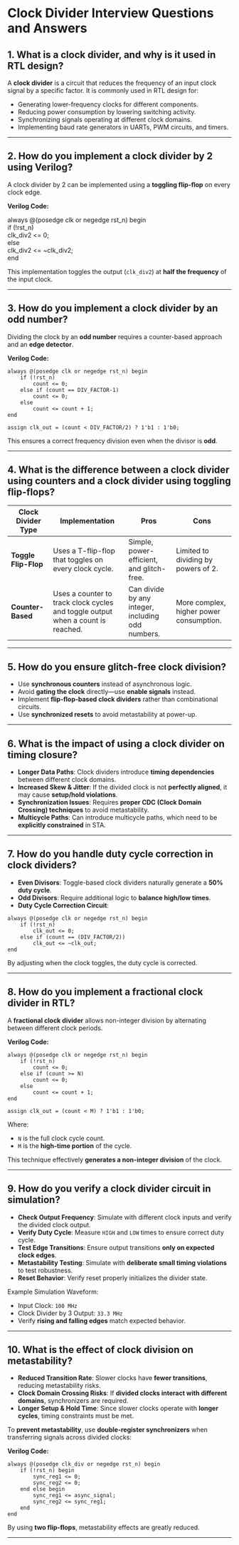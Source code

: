 # Clock Divider Interview Questions and Answers

## 1. What is a clock divider, and why is it used in RTL design?
A **clock divider** is a circuit that reduces the frequency of an input clock signal by a specific factor. It is commonly used in RTL design for:
- Generating lower-frequency clocks for different components.
- Reducing power consumption by lowering switching activity.
- Synchronizing signals operating at different clock domains.
- Implementing baud rate generators in UARTs, PWM circuits, and timers.

---

## 2. How do you implement a clock divider by 2 using Verilog?
A clock divider by 2 can be implemented using a **toggling flip-flop** on every clock edge.

**Verilog Code:**
  
always @(posedge clk or negedge rst_n) begin  
    if (!rst_n)  
        clk_div2 <= 0;  
    else  
        clk_div2 <= ~clk_div2;  
end  

This implementation toggles the output (`clk_div2`) at **half the frequency** of the input clock.

---

## 3. How do you implement a clock divider by an odd number?
Dividing the clock by an **odd number** requires a counter-based approach and an **edge detector**.

**Verilog Code:**
```  
always @(posedge clk or negedge rst_n) begin  
    if (!rst_n)  
        count <= 0;  
    else if (count == DIV_FACTOR-1)  
        count <= 0;  
    else  
        count <= count + 1;  
end  

assign clk_out = (count < DIV_FACTOR/2) ? 1'b1 : 1'b0;  
```

This ensures a correct frequency division even when the divisor is **odd**.

---

## 4. What is the difference between a clock divider using counters and a clock divider using toggling flip-flops?
| Clock Divider Type  | Implementation | Pros | Cons |
|---------------------|---------------|------|------|
| **Toggle Flip-Flop** | Uses a T-flip-flop that toggles on every clock cycle. | Simple, power-efficient, and glitch-free. | Limited to dividing by powers of 2. |
| **Counter-Based** | Uses a counter to track clock cycles and toggle output when a count is reached. | Can divide by any integer, including odd numbers. | More complex, higher power consumption. |

---

## 5. How do you ensure glitch-free clock division?
- Use **synchronous counters** instead of asynchronous logic.
- Avoid **gating the clock** directly—use **enable signals** instead.
- Implement **flip-flop-based clock dividers** rather than combinational circuits.
- Use **synchronized resets** to avoid metastability at power-up.

---

## 6. What is the impact of using a clock divider on timing closure?
- **Longer Data Paths**: Clock dividers introduce **timing dependencies** between different clock domains.
- **Increased Skew & Jitter**: If the divided clock is not **perfectly aligned**, it may cause **setup/hold violations**.
- **Synchronization Issues**: Requires **proper CDC (Clock Domain Crossing) techniques** to avoid metastability.
- **Multicycle Paths**: Can introduce multicycle paths, which need to be **explicitly constrained** in STA.

---

## 7. How do you handle duty cycle correction in clock dividers?
- **Even Divisors**: Toggle-based clock dividers naturally generate a **50% duty cycle**.
- **Odd Divisors**: Require additional logic to **balance high/low times**.
- **Duty Cycle Correction Circuit**:

```  
always @(posedge clk or negedge rst_n) begin  
    if (!rst_n)  
        clk_out <= 0;  
    else if (count == (DIV_FACTOR/2))  
        clk_out <= ~clk_out;  
end  
```

By adjusting when the clock toggles, the duty cycle is corrected.

---

## 8. How do you implement a fractional clock divider in RTL?
A **fractional clock divider** allows non-integer division by alternating between different clock periods.

**Verilog Code:**
```  
always @(posedge clk or negedge rst_n) begin  
    if (!rst_n)  
        count <= 0;  
    else if (count >= N)  
        count <= 0;  
    else  
        count <= count + 1;  
end  

assign clk_out = (count < M) ? 1'b1 : 1'b0;  
```

Where:
- `N` is the full clock cycle count.
- `M` is the **high-time portion** of the cycle.

This technique effectively **generates a non-integer division** of the clock.

---

## 9. How do you verify a clock divider circuit in simulation?
- **Check Output Frequency**: Simulate with different clock inputs and verify the divided clock output.
- **Verify Duty Cycle**: Measure `HIGH` and `LOW` times to ensure correct duty cycle.
- **Test Edge Transitions**: Ensure output transitions **only on expected clock edges**.
- **Metastability Testing**: Simulate with **deliberate small timing violations** to test robustness.
- **Reset Behavior**: Verify reset properly initializes the divider state.

Example Simulation Waveform:
- Input Clock: `100 MHz`
- Clock Divider by 3 Output: `33.3 MHz`
- Verify **rising and falling edges** match expected behavior.

---

## 10. What is the effect of clock division on metastability?
- **Reduced Transition Rate**: Slower clocks have **fewer transitions**, reducing metastability risks.
- **Clock Domain Crossing Risks**: If **divided clocks interact with different domains**, synchronizers are required.
- **Longer Setup & Hold Time**: Since slower clocks operate with **longer cycles**, timing constraints must be met.

To **prevent metastability**, use **double-register synchronizers** when transferring signals across divided clocks:

**Verilog Code:**
```  
always @(posedge clk_div or negedge rst_n) begin  
    if (!rst_n) begin  
        sync_reg1 <= 0;  
        sync_reg2 <= 0;  
    end else begin  
        sync_reg1 <= async_signal;  
        sync_reg2 <= sync_reg1;  
    end  
end  
```
By using **two flip-flops**, metastability effects are greatly reduced.

---
